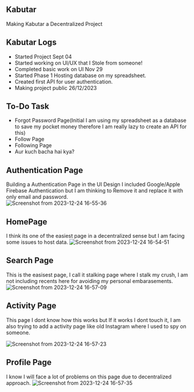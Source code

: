 ## Kabutar
Making Kabutar a Decentralized Project

## Kabutar Logs
- Started Project Sept 04
- Started working on UI/UX that I Stole from someone!
- Completed basic work on UI Nov 29
- Started Phase 1 Hosting database on my spreadsheet.
- Created first API for user authentication.
- Making project public 26/12/2023
  
## To-Do Task
- Forgot Password Page(Initial I am using my spreadsheet as a database to save my pocket money therefore I am really lazy to create an API for this)
- Follow Page
- Following Page
- Aur kuch bacha hai kya?

## Authentication Page
Building a Authentication Page in the UI Design I included Google/Apple Firebase Authentication but I am thinking to Remove it and replace it with only email and password.  
![Screenshot from 2023-12-24 16-55-36](https://github.com/omsandippatil/Kabutar/assets/131482831/32850179-6f33-4588-a03f-75e8e2ab34bd)
## HomePage
I think its one of the easiest page in a decentralized sense but I am facing some issues to host data.
![Screenshot from 2023-12-24 16-54-51](https://github.com/omsandippatil/Kabutar/assets/131482831/47e3d0a8-fcfb-4d4b-b57f-62a14b132106)
## Search Page
This is the easisest page, I call it stalking page where I stalk my crush, I am not including recents here for avoiding my personal embarasements.
![Screenshot from 2023-12-24 16-57-09](https://github.com/omsandippatil/Kabutar/assets/131482831/1dc8d130-92b3-436d-8726-01a697e59c87)
## Activity Page
This page I dont know how this works but If it works I dont touch it, I am also trying to add a activity page like old Instagram where I used to spy on someone. 


![Screenshot from 2023-12-24 16-57-23](https://github.com/omsandippatil/Kabutar/assets/131482831/86e2dafe-6abe-416a-bfc9-3c31b3270e3a)
## Profile Page
I know I will face a lot of problems on this page due to decentralized approach.
![Screenshot from 2023-12-24 16-57-35](https://github.com/omsandippatil/Kabutar/assets/131482831/ecdf051c-ca8e-495b-8f1b-010148fca0c4)
